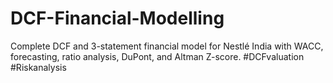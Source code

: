 # DCF-Financial-Modelling
Complete DCF and 3-statement financial model for Nestlé India with WACC, forecasting, ratio analysis, DuPont, and Altman Z-score.
#DCFvaluation #Riskanalysis
